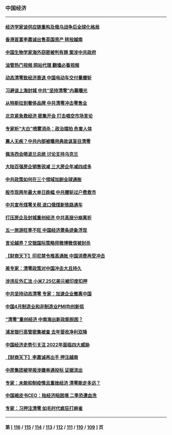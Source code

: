 ### 中国经济
---
#### [经济学家谈供应链重构及俄乌战争后全球化格局](../../pages/ncid283/n13726344.md?05040445) 
#### [香港首富李嘉诚出售英国资产 转投越南](../../pages/ncid283/n13726332.md?05040445) 
#### [中国生物学家海外窃密被判有罪 案涉中共政府](../../pages/ncid283/n13726188.md?05040445) 
#### [油管热门视频 网站代理 翻墙必看视频](http://209.222.30.114:81/youtube.html?05040445)
#### [动态清零致经济衰退 中国电动车交付量腰斩](../../pages/ncid283/n13725713.md?05040445) 
#### [习避谈上海封城 中共“坚持清零”内幕曝光](../../pages/ncid283/n13725471.md?05040445) 
#### [从特斯拉到奢侈品牌 中共清零冲击零售业](../../pages/ncid283/n13725698.md?05040445) 
#### [北京紧急救经济 密集开会 打击唱空市场言论](../../pages/ncid283/n13725645.md?05040445) 
#### [专家析“大白”喷雾消杀：政治摆拍 危害人体](../../pages/ncid283/n13725685.md?05040445) 
#### [寡人无疾？中共内部被曝用典故讽盲目清零](../../pages/ncid283/n13725594.md?05040445) 
#### [佩洛西会晤波兰总统 讨论支持乌克兰](../../pages/ncid283/n13725544.md?05040445) 
#### [大陆百强房企销售锐减 三大房企年减四成多](../../pages/ncid283/n13725322.md?05040445) 
#### [中共政策如何在三个领域加剧全球通胀](../../pages/ncid283/n13725102.md?05040445) 
#### [股市现两年最大单日跌幅 中共腰斩过户费救市](../../pages/ncid283/n13724837.md?05040445) 
#### [中共宣布煤零关税 进口俄煤新铁路通车](../../pages/ncid283/n13724873.md?05040445) 
#### [打压房企及封城重创经济 中共高层分崩离析](../../pages/ncid283/n13724872.md?05040445) 
#### [五一旅游旺季不旺 中国经济萧条迹象浮现](../../pages/ncid283/n13724856.md?05040445) 
#### [言论越界？交银国际策略师微博微信被封杀](../../pages/ncid283/n13724757.md?05040445) 
#### [【财商天下】印尼禁令推高通胀 中国消费再受冲击](../../pages/ncid283/n13724191.md?05040445) 
#### [美专家：清零政策对中国冲击大且持久](../../pages/ncid283/n13724236.md?05040445) 
#### [涉违反外汇法 小米7.25亿美元被印度扣押](../../pages/ncid283/n13724194.md?05040445) 
#### [中共坚持动态清零 专家：加速企业撤离中国](../../pages/ncid283/n13724014.md?05040445) 
#### [中国4月制造业和非制造业PMI均创新低](../../pages/ncid283/n13723801.md?05040445) 
#### [“清零”重创经济 中南海出新政能脱困？](../../pages/ncid283/n13723520.md?05040445) 
#### [浦发银行高管密集被查 去年营收净利双降](../../pages/ncid283/n13723731.md?05040445) 
#### [中国经济走势引关注 2022年面临四大威胁](../../pages/ncid283/n13723658.md?05040445) 
#### [【财商天下】李嘉诚再出手 押注越南](../../pages/ncid283/n13723603.md?05040445) 
#### [中房集团被举报涉嫌串通投标 证据流出](../../pages/ncid283/n13723611.md?05040445) 
#### [专家：未能抑制疫情且重挫经济 清零能走多远？](../../pages/ncid283/n13723499.md?05040445) 
#### [中国褐皮书CEO：陆经济陷困境 二季恐遭血洗](../../pages/ncid283/n13723599.md?05040445) 
#### [专家：习押注清零 如毛时代疯狂打麻雀](../../pages/ncid283/n13723589.md?05040445) 

---
#### 第 [ [116](./116.md?05040445) / [115](./115.md?05040445) / [114](./114.md?05040445) / [113](./113.md?05040445) / [112](./112.md?05040445) / [111](./111.md?05040445) / [110](./110.md?05040445) / [109](./109.md?05040445) ] 页
